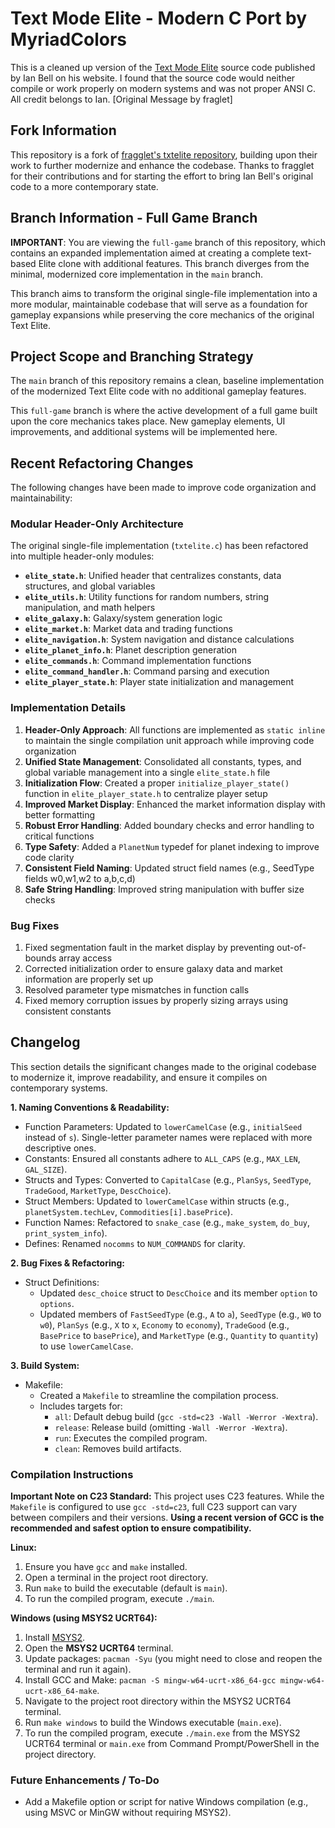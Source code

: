 # Text Mode Elite - Modern C Port by MyriadColors

This is a cleaned up version of the [Text Mode Elite](http://www.iancgbell.clara.net/elite/text/) source code published by Ian Bell on his website. I found that the source code would neither compile or work properly on modern systems and was not proper ANSI C. All credit belongs to Ian. [Original Message by fraglet]

## Fork Information

This repository is a fork of [fragglet's txtelite repository](https://github.com/fragglet/txtelite), building upon their work to further modernize and enhance the codebase. Thanks to fragglet for their contributions and for starting the effort to bring Ian Bell's original code to a more contemporary state.

## Branch Information - Full Game Branch

**IMPORTANT**: You are viewing the `full-game` branch of this repository, which contains an expanded implementation aimed at creating a complete text-based Elite clone with additional features. This branch diverges from the minimal, modernized core implementation in the `main` branch.

This branch aims to transform the original single-file implementation into a more modular, maintainable codebase that will serve as a foundation for gameplay expansions while preserving the core mechanics of the original Text Elite.

## Project Scope and Branching Strategy

The `main` branch of this repository remains a clean, baseline implementation of the modernized Text Elite code with no additional gameplay features.

This `full-game` branch is where the active development of a full game built upon the core mechanics takes place. New gameplay elements, UI improvements, and additional systems will be implemented here.

## Recent Refactoring Changes

The following changes have been made to improve code organization and maintainability:

### Modular Header-Only Architecture

The original single-file implementation (`txtelite.c`) has been refactored into multiple header-only modules:

* **`elite_state.h`**: Unified header that centralizes constants, data structures, and global variables
* **`elite_utils.h`**: Utility functions for random numbers, string manipulation, and math helpers
* **`elite_galaxy.h`**: Galaxy/system generation logic
* **`elite_market.h`**: Market data and trading functions
* **`elite_navigation.h`**: System navigation and distance calculations
* **`elite_planet_info.h`**: Planet description generation
* **`elite_commands.h`**: Command implementation functions
* **`elite_command_handler.h`**: Command parsing and execution
* **`elite_player_state.h`**: Player state initialization and management

### Implementation Details

1. **Header-Only Approach**: All functions are implemented as `static inline` to maintain the single compilation unit approach while improving code organization
2. **Unified State Management**: Consolidated all constants, types, and global variable management into a single `elite_state.h` file
3. **Initialization Flow**: Created a proper `initialize_player_state()` function in `elite_player_state.h` to centralize player setup
4. **Improved Market Display**: Enhanced the market information display with better formatting
5. **Robust Error Handling**: Added boundary checks and error handling to critical functions
6. **Type Safety**: Added a `PlanetNum` typedef for planet indexing to improve code clarity
7. **Consistent Field Naming**: Updated struct field names (e.g., SeedType fields w0,w1,w2 to a,b,c,d)
8. **Safe String Handling**: Improved string manipulation with buffer size checks

### Bug Fixes

1. Fixed segmentation fault in the market display by preventing out-of-bounds array access
2. Corrected initialization order to ensure galaxy data and market information are properly set up
3. Resolved parameter type mismatches in function calls
4. Fixed memory corruption issues by properly sizing arrays using consistent constants

## Changelog

This section details the significant changes made to the original codebase to modernize it, improve readability, and ensure it compiles on contemporary systems.

**1. Naming Conventions & Readability:**

* Function Parameters: Updated to `lowerCamelCase` (e.g., `initialSeed` instead of `s`). Single-letter parameter names were replaced with more descriptive ones.
* Constants: Ensured all constants adhere to `ALL_CAPS` (e.g., `MAX_LEN`, `GAL_SIZE`).
* Structs and Types: Converted to `CapitalCase` (e.g., `PlanSys`, `SeedType`, `TradeGood`, `MarketType`, `DescChoice`).
* Struct Members: Updated to `lowerCamelCase` within structs (e.g., `planetSystem.techLev`, `Commodities[i].basePrice`).
* Function Names: Refactored to `snake_case` (e.g., `make_system`, `do_buy`, `print_system_info`).
* Defines: Renamed `nocomms` to `NUM_COMMANDS` for clarity.

**2. Bug Fixes & Refactoring:**

* Struct Definitions:
  * Updated `desc_choice` struct to `DescChoice` and its member `option` to `options`.
  * Updated members of `FastSeedType` (e.g., `A` to `a`), `SeedType` (e.g., `W0` to `w0`), `PlanSys` (e.g., `X` to `x`, `Economy` to `economy`), `TradeGood` (e.g., `BasePrice` to `basePrice`), and `MarketType` (e.g., `Quantity` to `quantity`) to use `lowerCamelCase`.

**3. Build System:**

* Makefile:
  * Created a `Makefile` to streamline the compilation process.
  * Includes targets for:
    * `all`: Default debug build (`gcc -std=c23 -Wall -Werror -Wextra`).
    * `release`: Release build (omitting `-Wall -Werror -Wextra`).
    * `run`: Executes the compiled program.
    * `clean`: Removes build artifacts.

### Compilation Instructions

**Important Note on C23 Standard:** This project uses C23 features. While the `Makefile` is configured to use `gcc -std=c23`, full C23 support can vary between compilers and their versions. **Using a recent version of GCC is the recommended and safest option to ensure compatibility.**

**Linux:**

1. Ensure you have `gcc` and `make` installed.
2. Open a terminal in the project root directory.
3. Run `make` to build the executable (default is `main`).
4. To run the compiled program, execute `./main`.

**Windows (using MSYS2 UCRT64):**

1. Install [MSYS2](https://www.msys2.org/).
2. Open the **MSYS2 UCRT64** terminal.
3. Update packages: `pacman -Syu` (you might need to close and reopen the terminal and run it again).
4. Install GCC and Make: `pacman -S mingw-w64-ucrt-x86_64-gcc mingw-w64-ucrt-x86_64-make`.
5. Navigate to the project root directory within the MSYS2 UCRT64 terminal.
6. Run `make windows` to build the Windows executable (`main.exe`).
7. To run the compiled program, execute `./main.exe` from the MSYS2 UCRT64 terminal or `main.exe` from Command Prompt/PowerShell in the project directory.

### Future Enhancements / To-Do

* Add a Makefile option or script for native Windows compilation (e.g., using MSVC or MinGW without requiring MSYS2).
